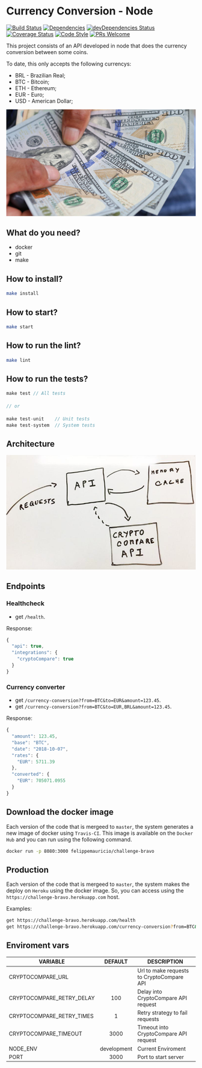 # Currency Conversion - Node
[![Build Status](https://travis-ci.org/felippemauricio/node-currency-conversion.svg?branch=master)](https://travis-ci.org/felippemauricio/node-currency-conversion)
[![Dependencies](https://david-dm.org/felippemauricio/node-currency-conversion.svg)](https://david-dm.org/felippemauricio/node-currency-conversion)
[![devDependencies Status](https://david-dm.org/felippemauricio/node-currency-conversion/dev-status.svg)](https://david-dm.org/felippemauricio/node-currency-conversion?type=dev)
[![Coverage Status](https://coveralls.io/repos/github/felippemauricio/node-currency-conversion/badge.svg?branch=master)](https://coveralls.io/github/felippemauricio/node-currency-conversion?branch=master)
[![Code Style](https://badgen.net/badge/code%20style/airbnb/fd5c63)](https://github.com/airbnb/javascript)
[![PRs Welcome](https://img.shields.io/badge/PRs-welcome-brightgreen.svg)](https://github.com/felippemauricio/node-currency-conversion/pulls)

This project consists of an API developed in node that does the currency conversion between some coins.

To date, this only accepts the following currencys:
- BRL - Brazilian Real;
- BTC - Bitcoin;
- ETH - Ethereum;
- EUR - Euro;
- USD - American Dollar;

![](https://raw.githubusercontent.com/felippemauricio/node-currency-conversion/master/docs/images/money.jpg)

## What do you need?

- docker
- git
- make

## How to install?
```sh
make install
```

## How to start?

```sh
make start
```

## How to run the lint?
```sh
make lint
```

## How to run the tests?

```javascript
make test // All tests

// or

make test-unit    // Unit tests
make test-system  // System tests
```

## Architecture

![](https://raw.githubusercontent.com/felippemauricio/node-currency-conversion/master/docs/images/architecture.png)


## Endpoints

### Healthcheck

  - get `/health`.

Response:
```javascript
{
  "api": true,
  "integrations": {
    "cryptoCompare": true
  }
}
```

### Currency converter

  - get `/currency-conversion?from=BTC&to=EUR&amount=123.45`.
  - get `/currency-conversion?from=BTC&to=EUR,BRL&amount=123.45`.

Response:
```javascript
{
  "amount": 123.45,
  "base": "BTC",
  "date": "2018-10-07",
  "rates": {
    "EUR": 5711.39
  },
  "converted": {
    "EUR": 705071.0955
  }
}
```

## Download the docker image

Each version of the code that is mergeed to `master`, the system generates a new image of docker using `Travis-CI`. This image is available on the `Docker Hub` and you can run using the following command.

```sh
docker run -p 8080:3000 felippemauricio/challenge-bravo
```

## Production

Each version of the code that is mergeed to `master`, the system makes the deploy on `Heroku` using the docker image. So, you can access using the `https://challenge-bravo.herokuapp.com` host.

Examples:
```sh
get https://challenge-bravo.herokuapp.com/health
get https://challenge-bravo.herokuapp.com/currency-conversion?from=BTC&to=EUR&amount=123.45
```

## Enviroment vars

| VARIABLE                     | DEFAULT                | DESCRIPTION                                             |
|------------------------------|:----------------------:|---------------------------------------------------------|
| CRYPTOCOMPARE_URL            |                        | Url to make requests to CryptoCompare API               |
| CRYPTOCOMPARE_RETRY_DELAY    | 100                    | Delay into CryptoCompare API request                    |
| CRYPTOCOMPARE_RETRY_TIMES    | 1                      | Retry strategy to fail requests                         |
| CRYPTOCOMPARE_TIMEOUT        | 3000                   | Timeout into CryptoCompare API request                  |
| NODE_ENV                     | development            | Current Enviroment                                      |
| PORT                         | 3000                   | Port to start server                                    |
